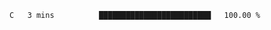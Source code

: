 
<!--START_SECTION:waka-->

```txt
C   3 mins          █████████████████████████   100.00 %
```

<!--END_SECTION:waka-->
